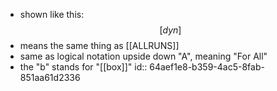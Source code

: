 - shown like this: $$[dyn]$$
- means the same thing as [[ALLRUNS]]
- same as logical notation upside down "A", meaning "For All"
- the "b" stands for "[[box]]"
  id:: 64aef1e8-b359-4ac5-8fab-851aa61d2336
